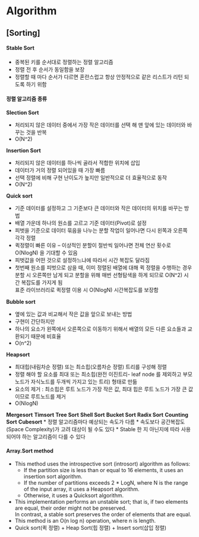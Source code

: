 # Algorithm

## [Sorting] 

#### Stable Sort
* 중복된 키를 순서대로 정렬하는 정렬 알고리즘
* 정렬 전 후 순서가 동일함을 보장
* 정렬할 때 마다 순서가 다르면 혼란스럽고 항상 안정적으로 같은 리스트가 리턴 되도록 하기 위함

#### 정렬 알고리즘 종류

**Slection Sort**
  + 처리되지 않은 데이터 중에서 가장 작은 데이터를 선택 해 맨 앞에 있는 데이터와 바꾸는 것을 반복
  + O(N^2)

**Insertion Sort**
  + 처리되지 않은 데이터를 하나씩 골라서 적합한 위치에 삽입
  + 데이터가 거의 정렬 되어있을 때 가장 빠름
  + 선택 정렬에 비해 구현 난이도가 높지만 일반적으로 더 효율적으로 동작
  + O(N^2) 
  
**Quick sort**  
 - 기준 데이터를 설정하고 그 기준보다 큰 데이터와 작은 데이터의 위치를 바꾸는 방법
 - 배열 가운데 하나의 원소를 고르고 기준 데이터(Pivot)로 설정
 - 피벗을 기준으로 데이터 묶음을 나누는 분할 작업이 일어나면 다시 왼쪽과 오른쪽 각각 정렬
 - 퀵정렬이 빠른 이유 – 이상적인 분할이 절반씩 일어나면 전체 연산 횟수로 O(NlogN) 을 기대할 수 있음
 - 피벗값을 어떤 것으로 설정하느냐에 따라서 시간 복잡도 달라짐 
 - 첫번째 원소를 피벗으로 삼을 때, 이미 정렬된 배열에 대해 퀵 정렬을 수행하는 경우  
    분할 시 오른쪽만 남게 되고 분할을 위해 매번 선형탐색을 하게 되므로 O(N^2) 시간 복잡도를 가지게 됨  
    표준 라이브러리로 퀵정렬 이용 시 O(NlogN) 시간복잡도를 보장함

**Bubble sort**
 + 옆에 있는 값과 비교해서 작은 값을 앞으로 보내는 방법
 + 구현이 간단하지만
 + 하나의 요소가 왼쪽에서 오른쪽으로 이동하기 위해서 배열의 모든 다른 요소들과 교환되기 때문에 비효율
 + O(n^2)

**Heapsort**
  + 최대힙(내림차순 정렬) 또는 최소힙(오름차순 정렬) 트리를 구성해 정렬
  + 정렬 해야 할 요소를 최대 또는 최소힙(완전 이진트리- leaf node 를 제외하고 부모노드가 자식노드를 두개씩 가지고 있는 트리) 형태로 만듦
  + 요소의 제거 : 최소힙은 루트 노드가 가장 작은 값, 최대 힙은 루트 노드가 가장 큰 값이므로 루트노드를 제거
  + O(NlogN)

**Mergesort**
**Timsort**
**Tree Sort**
**Shell Sort**
**Bucket Sort**
**Radix Sort**
**Counting Sort**
**Cubesort**
    * 정렬 알고리즘마다 예상되는 속도가 다름
    * 속도보다 공간복잡도(Space Complexity)가 고려 대상이 될 수도 있다
    * Stable 한 지 아닌지에 따라 사용되어야 하는 알고리즘이 다를 수 있다


#### Array.Sort method
* This method uses the introspective sort (introsort) algorithm as follows:  
  + If the partition size is less than or equal to 16 elements, it uses an insertion sort algorithm.  
  + If the number of partitions exceeds 2 * LogN, where N is the range of the input array, it uses a Heapsort algorithm.
  +  Otherwise, it uses a Quicksort algorithm.  
* This implementation performs an unstable sort; that is, if two elements are equal, their order might not be preserved.  
In contrast, a stable sort preserves the order of elements that are equal.  
* This method is an O(n log n) operation, where n is length.
* Quick sort(퀵 정렬) + Heap Sort(힙 정렬) + Insert sort(삽입 정렬)